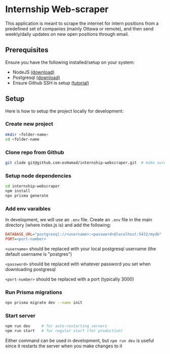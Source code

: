 # Internship Web-scraper
This application is meant to scrape the internet for intern positions from a predefined set of companies (mainly Ottawa or remote), and then send weekly/daily updates on new open positions through email.


## Prerequisites

Ensure you have the following installed/setup on your system:

- NodeJS [(download)](https://nodejs.org/en/download)
- Postgresql [(download)](https://www.enterprisedb.com/downloads/postgres-postgresql-downloads)
- Ensure Github SSH is setup [(tutorial)](https://docs.github.com/en/authentication/connecting-to-github-with-ssh/generating-a-new-ssh-key-and-adding-it-to-the-ssh-agent)

## Setup

Here is how to setup the project locally for development:

### Create new project
```bash
mkdir <folder-name>
cd <folder-name
```

### Clone repo from Github
```bash
git clode git@github.com:osHamad/internship-webscraper.git  # make sure you have ssh set up
```

### Setup node dependencies
```bash
cd internship-webscraper
npm install
npx prisma generate
```

### Add env varaibles
In development, we will use an `.env` file. Create an `.env` file in the main directory (where index.js is) and add the following:
```ini
DATABASE_URL="postgresql://<username>:<password>@localhost:5432/mydb"
PORT=<port-number>
```

`<username>` should be replaced with your local postgresql username (the default username is "postgres")

`<password>` should be replaced with whatever password you set when downloading postgresql

`<port-number>` should be replaced with a port (typically 3000)

### Run Prisma migrations
```bash
npx prisma migrate dev --name init
```

### Start server
```bash
npm run dev     # for auto-restarting servers
npm run start   # for regular start (for production)
```
Either command can be used in development, but `npm run dev` is useful since it restarts the server when you make changes to it
